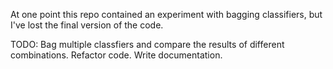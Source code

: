 At one point this repo contained an experiment with bagging classifiers, but I've lost the final version of the code. 

TODO:
    Bag multiple classfiers and compare the results of different combinations.
    Refactor code.
    Write documentation.
